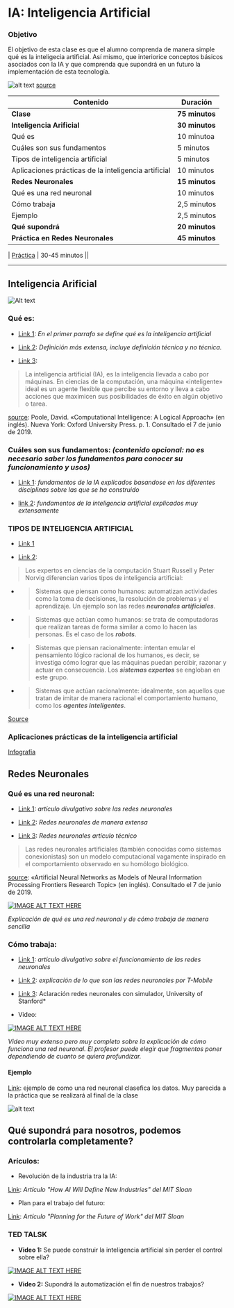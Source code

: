 # IA: Inteligencia Artificial

### Objetivo

El objetivo de esta clase es que el alumno comprenda de manera simple qué es la inteligecia artificial. Así mismo, que interiorice conceptos  básicos asociados con la IA y que comprenda que supondrá en un futuro la implementación de esta tecnología.

![alt text](algorithm2orange.1.jpg)
[source](https://www.technologyreview.com/s/612437/what-is-machine-learning-we-drew-you-another-flowchart/)

| Contenido | Duración |
| ----- | ----- |
| **Clase** | **75 minutos** |
| **Inteligencia Arificial** | **30 minutos** |
| Qué es | 10 minutoa |
| Cuáles son sus fundamentos | 5 minutos |
| Tipos de inteligencia artificial | 5 minutos |
| Aplicaciones prácticas de la inteligencia artificial | 10 minutos |
| **Redes Neuronales** | **15 minutos** |
| Qué es una red neuronal | 10 minutos |
| Cómo trabaja | 2,5 minutos |
| Ejemplo | 2,5 minutos |
| **Qué supondrá** | **20 minutos** |
| **Práctica en Redes Neuronales** | **45 minutos** |


| [Práctica](https://pauandalt.github.io/Practica_Redes_Neuronales/) | 30-45 minutos ||

***
## Inteligencia Arificial

![Alt text](Inteligencia_746x419.jpeg)

### Qué es:

+ [Link 1](https://www.iberdrola.com/te-interesa/tecnologia/que-es-inteligencia-artificial): *En el primer parrafo se define qué es la inteligencia artificial*

+ [Link 2](https://es.wikipedia.org/wiki/Inteligencia_artificial): *Definición más extensa, incluye definición técnica y no técnica.*

+ [Link 3](http://people.cs.ubc.ca/~poole/ci/ch1.pdf): 

> La inteligencia artificial (IA), es la inteligencia llevada a cabo por máquinas. En ciencias de la computación, una máquina «inteligente» ideal es un agente flexible que percibe su entorno y lleva a cabo acciones que maximicen sus posibilidades de éxito en algún objetivo o tarea.

[source](http://people.cs.ubc.ca/~poole/ci/ch1.pdf): Poole, David. «Computational Intelligence: A Logical Approach» (en inglés). Nueva York: Oxford University Press. p. 1. Consultado el 7 de junio de 2019.

### Cuáles son sus fundamentos: *(contenido opcional: no es necesario saber los fundamentos para conocer su funcionamiento y usos)*

+ [Link 1](http://intartificialdcarolinamolina.blogspot.com/2015/11/fundamentos-de-la-inteligencia.html): *fundamentos de la IA explicados basandose en las diferentes disciplinas sobre las que se ha construido*

* [link 2](http://www.ia.urjc.es/grupo/docencia/fia/material/temario_FIA_tema1.pdf): *fundamentos de la inteligencia artificial explicados muy extensamente*

### TIPOS DE INTELIGENCIA ARTIFICIAL

+ [Link 1](https://www.apd.es/tipos-de-inteligencia-artificial/)

+ [Link 2](https://www.iberdrola.com/te-interesa/tecnologia/que-es-inteligencia-artificial):

>Los expertos en ciencias de la computación Stuart Russell y Peter Norvig diferencian varios tipos de inteligencia artificial:

+ >Sistemas que piensan como humanos: automatizan actividades como la toma de decisiones, la resolución de problemas y el aprendizaje. Un ejemplo son las redes **_neuronales artificiales_**.

+ >Sistemas que actúan como humanos: se trata de computadoras que realizan tareas de forma similar a como lo hacen las personas. Es el caso de los **_robots_**.

+ >Sistemas que piensan racionalmente: intentan emular el pensamiento lógico racional de los humanos, es decir, se investiga cómo lograr que las máquinas puedan percibir, razonar y actuar en consecuencia. Los **_sistemas expertos_** se engloban en este grupo.

+ >Sistemas que actúan racionalmente: idealmente, son aquellos que tratan de imitar de manera racional el comportamiento humano, como los **_agentes inteligentes_**.

[Source](https://www.iberdrola.com/te-interesa/tecnologia/que-es-inteligencia-artificial)

### Aplicaciones prácticas de la inteligencia artificial

[Infografía](https://www.iberdrola.com/wcorp/gc/prod/es_ES/comunicacion/docs/Infografia_inteligencia_artificial.pdf)

## Redes Neuronales

### Qué es una red neuronal:

+ [Link 1](https://www.xataka.com/robotica-e-ia/las-redes-neuronales-que-son-y-por-que-estan-volviendo): *artículo divulgativo sobre las redes neuronales*

+ [Link 2](https://es.wikipedia.org/wiki/Red_neuronal_artificial#cite_note-1): *Redes neuronales de manera extensa*

+ [Link 3](http://avellano.fis.usal.es/~lalonso/RNA/index.htm): *Redes neuronales artículo técnico*

> Las redes neuronales artificiales (también conocidas como sistemas conexionistas) son un modelo computacional vagamente inspirado en el comportamiento observado en su homólogo biológico.

[source](https://www.frontiersin.org/research-topics/4817/artificial-neural-networks-as-models-of-neural-information-processing): «Artificial Neural Networks as Models of Neural Information Processing Frontiers Research Topic» (en inglés). Consultado el 7 de junio de 2019.

[![IMAGE ALT TEXT HERE](video_explicación_Sencillo_RedN.PNG)](https://www.youtube.com/watch?v=6vwfT3-mBBw) 

*Explicación de qué es una red neuronal y de cómo trabaja de manera sencilla*

### Cómo trabaja:

+ [Link 1](https://www.ticbeat.com/tecnologias/como-funcionan-las-redes-neuronales-artificiales-te-lo-explicamos-de-forma-sencilla/): *artículo divulgativo sobre el funcionamiento de las redes neuronales*

+ [Link 2](https://www.t-systemsblog.es/redes-neuronales/): *explicación de lo que son las redes neuronales por T-Mobile*

+ [Link 3](https://cs.stanford.edu/people/karpathy/convnetjs/demo/classify2d.html): Aclaración redes neuronales con simulador, University of Stanford*

+ Video:

[![IMAGE ALT TEXT HERE](Video_Red_Neuronal.PNG)](https://www.youtube.com/watch?v=aircAruvnKk&list=PLZHQObOWTQDNU6R1_67000Dx_ZCJB-3pi)

*Video muy extenso pero muy completo sobre la explicación de cómo funciona una red neuronal. El profesor puede elegir que fragmentos poner dependiendo de cuanto se quiera profundizar.*

#### Ejemplo

[Link](https://cs.stanford.edu/people/karpathy/convnetjs/demo/classify2d.html): ejemplo de como una red neuronal clasefica los datos. Muy parecida a la práctica que se realizará al final de la clase

![alt text](Ejemplo_Red_Neuronal.PNG)

## Qué supondrá para nosotros, podemos controlarla completamente?

### Arículos:

+ Revolución de la industria tra la IA:

[Link](https://sloanreview.mit.edu/article/how-ai-will-define-new-industries/): *Artículo "How AI Will Define New Industries" del MIT Sloan*

+ Plan para el trabajo del futuro:

[Link](https://sloanreview.mit.edu/article/planning-for-the-future-of-work/): *Artículo "Planning for the Future of Work" del MIT Sloan*

### TED TALSK

+ **Video 1:** Se puede construir la inteligencia artificial sin perder el control sobre ella? 

[![IMAGE ALT TEXT HERE](Video_TED.PNG)](https://www.ted.com/talks/sam_harris_can_we_build_ai_without_losing_control_over_it?referrer=playlist-talks_on_artificial_intelligen#t-4542)

+ **Video 2:** Supondrá la automatización el fin de nuestros trabajos? 

[![IMAGE ALT TEXT HERE](Video_TED2.PNG)](https://www.ted.com/talks/david_autor_why_are_there_still_so_many_jobs)
